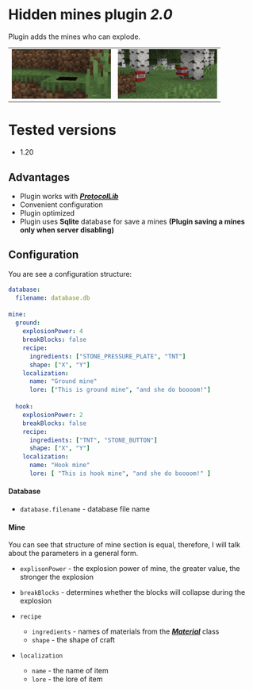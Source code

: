 # Hidden mines plugin _2.0_
Plugin adds the mines who can explode.

<table>
  <td><img src="images/ground_mine.png" alt="img" width="200" height="100"/></td>
  <td><img src="images/hook_mine.png" alt="img" width="200" height="100"/></td>
</table>

# Tested versions
- 1.20
## Advantages
- Plugin works with [_**ProtocolLib**_](https://github.com/dmulloy2/ProtocolLib/)
- Convenient configuration
- Plugin optimized
- Plugin uses **Sqlite** database for save a mines **(Plugin saving a mines only when server disabling)**
## Configuration
You are see a configuration structure:
```yaml
database:
  filename: database.db

mine:
  ground:
    explosionPower: 4
    breakBlocks: false
    recipe:
      ingredients: ["STONE_PRESSURE_PLATE", "TNT"]
      shape: ["X", "Y"]
    localization:
      name: "Ground mine"
      lore: ["This is ground mine", "and she do boooom!"]

  hook:
    explosionPower: 2
    breakBlocks: false
    recipe:
      ingredients: ["TNT", "STONE_BUTTON"]
      shape: ["X", "Y"]
    localization:
      name: "Hook mine"
      lore: [ "This is hook mine", "and she do boooom!" ]
```

#### Database
- `database.filename` - database file name

#### Mine
You can see that structure of mine section is equal, therefore, I will talk about the parameters in a general form.
- `explisonPower` - the explosion power of mine, the greater value, the stronger the explosion
- `breakBlocks` - determines whether the blocks will collapse during the explosion


- `recipe`
  - `ingredients` - names of materials from the [**_Material_**](https://hub.spigotmc.org/javadocs/bukkit/org/bukkit/Material.html) class
  - `shape` - the shape of craft
  

- `localization`
  - `name` - the name of item
  - `lore` - the lore of item
